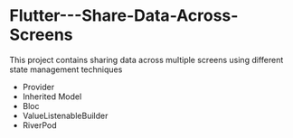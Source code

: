 # Flutter---Share-Data-Across-Screens

This project contains sharing data across multiple screens using different state management techniques
* Provider
* Inherited Model
* Bloc
* ValueListenableBuilder
* RiverPod
